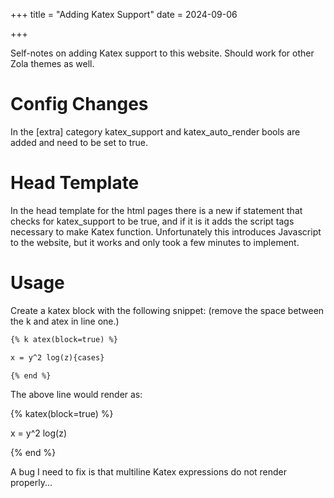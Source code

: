 +++
title = "Adding Katex Support"
date = 2024-09-06

+++

Self-notes on adding Katex support to this website. Should work for other Zola themes as well.

<!--more -->

# Config Changes

In the [extra] category katex_support and katex_auto_render bools are added and need to be set to true.

# Head Template

In the head template for the html pages there is a new if statement that checks for katex_support to be true, and if it is it adds the script tags necessary to make Katex function. Unfortunately this introduces Javascript to the website, but it works and only took a few minutes to implement.

# Usage

Create a katex block with the following snippet: (remove the space between the k and atex in line one.)

```html
{% k atex(block=true) %}

x = y^2 log(z){cases}

{% end %}
```

The above line would render as:

{% katex(block=true) %}

x = y^2 log(z)

{% end %}



A bug I need to fix is that multiline Katex expressions do not render properly...
